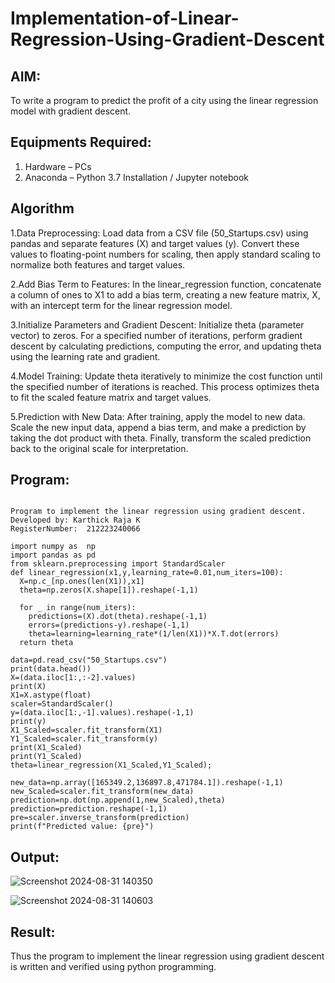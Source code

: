 # Implementation-of-Linear-Regression-Using-Gradient-Descent

## AIM:
To write a program to predict the profit of a city using the linear regression model with gradient descent.

## Equipments Required:
1. Hardware – PCs
2. Anaconda – Python 3.7 Installation / Jupyter notebook

## Algorithm
1.Data Preprocessing: Load data from a CSV file (50_Startups.csv) using pandas and separate features (X) and target values (y). Convert these values to floating-point numbers for scaling, then apply standard scaling to normalize both features and target values.

2.Add Bias Term to Features: In the linear_regression function, concatenate a column of ones to X1 to add a bias term, creating a new feature matrix, X, with an intercept term for the linear regression model.

3.Initialize Parameters and Gradient Descent: Initialize theta (parameter vector) to zeros. For a specified number of iterations, perform gradient descent by calculating predictions, computing the error, and updating theta using the learning rate and gradient.

4.Model Training: Update theta iteratively to minimize the cost function until the specified number of iterations is reached. This process optimizes theta to fit the scaled feature matrix and target values.

5.Prediction with New Data: After training, apply the model to new data. Scale the new input data, append a bias term, and make a prediction by taking the dot product with theta. Finally, transform the scaled prediction back to the original scale for interpretation.
## Program:

```

Program to implement the linear regression using gradient descent.
Developed by: Karthick Raja K
RegisterNumber:  212223240066

import numpy as  np
import pandas as pd
from sklearn.preprocessing import StandardScaler
def linear_regression(x1,y,learning_rate=0.01,num_iters=100):
  X=np.c_[np.ones(len(X1)),x1]
  theta=np.zeros(X.shape[1]).reshape(-1,1)

  for _ in range(num_iters):
    predictions=(X).dot(theta).reshape(-1,1)
    errors=(predictions-y).reshape(-1,1)        
    theta=learning=learning_rate*(1/len(X1))*X.T.dot(errors)
  return theta

data=pd.read_csv("50_Startups.csv")
print(data.head())
X=(data.iloc[1:,:-2].values)
print(X)
X1=X.astype(float)
scaler=StandardScaler()
y=(data.iloc[1:,-1].values).reshape(-1,1)
print(y)
X1_Scaled=scaler.fit_transform(X1)
Y1_Scaled=scaler.fit_transform(y)
print(X1_Scaled)
print(Y1_Scaled)
theta=linear_regression(X1_Scaled,Y1_Scaled);

new_data=np.array([165349.2,136897.8,471784.1]).reshape(-1,1)
new_Scaled=scaler.fit_transform(new_data)
prediction=np.dot(np.append(1,new_Scaled),theta)
prediction=prediction.reshape(-1,1)
pre=scaler.inverse_transform(prediction)
print(f"Predicted value: {pre}")

```

## Output:

![Screenshot 2024-08-31 140350](https://github.com/user-attachments/assets/18385998-acfe-4b9f-a34a-6db9f81e7c00)

![Screenshot 2024-08-31 140603](https://github.com/user-attachments/assets/5d8fadbb-67e8-4c39-b4b9-bf74b3b70e19)


## Result:
Thus the program to implement the linear regression using gradient descent is written and verified using python programming.
